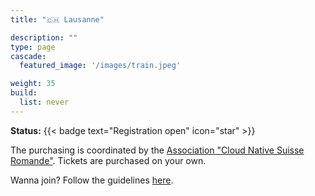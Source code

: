 ```yaml
---
title: "🇨🇭 Lausanne"

description: ""
type: page
cascade:
  featured_image: '/images/train.jpeg'

weight: 35
build:
  list: never
---
```


**Status:** {{< badge text="Registration open" icon="star" >}}

The purchasing is coordinated by the
[Association "Cloud Native Suisse Romande"](https://cloud-native-romandy.ch/events/kubetrain/).
Tickets are purchased on your own.

Wanna join?
Follow the guidelines [here](https://cloud-native-romandy.ch/events/kubetrain/).


<!--more-->
